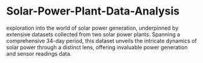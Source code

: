 # Solar-Power-Plant-Data-Analysis
exploration into the world of solar power generation, underpinned by extensive datasets collected from two solar power plants. Spanning a comprehensive 34-day period, this dataset unveils the intricate dynamics of solar power through a distinct lens, offering invaluable power generation and sensor readings data.
